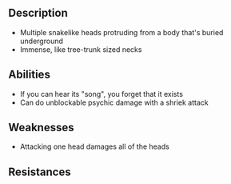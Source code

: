 ## Description
- Multiple snakelike heads protruding from a body that's buried underground
- Immense, like tree-trunk sized necks
## Abilities
- If you can hear its "song", you forget that it exists
- Can do unblockable psychic damage with a shriek attack
## Weaknesses
- Attacking one head damages all of the heads
## Resistances